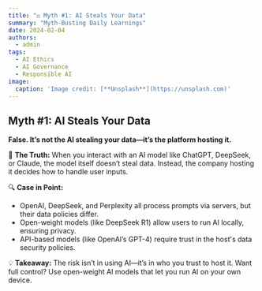 ```yaml
---
title: "⚖️ Myth #1: AI Steals Your Data"
summary: "Myth-Busting Daily Learnings"
date: 2024-02-04
authors:
  - admin
tags:
  - AI Ethics
  - AI Governance
  - Responsible AI
image:
  caption: 'Image credit: [**Unsplash**](https://unsplash.com)'
---
```


## Myth #1: AI Steals Your Data
**False. It’s not the AI stealing your data—it’s the platform hosting it.**

🔹 **The Truth:**
When you interact with an AI model like ChatGPT, DeepSeek, or Claude, the model itself doesn’t steal data. Instead, the company hosting it decides how to handle user inputs.

🔍 **Case in Point:**

- OpenAI, DeepSeek, and Perplexity all process prompts via servers, but their data policies differ.
- Open-weight models (like DeepSeek R1) allow users to run AI locally, ensuring privacy.
- API-based models (like OpenAI’s GPT-4) require trust in the host's data security policies.

💡 **Takeaway:**
The risk isn’t in using AI—it’s in who you trust to host it. Want full control? Use open-weight AI models that let you run AI on your own device.